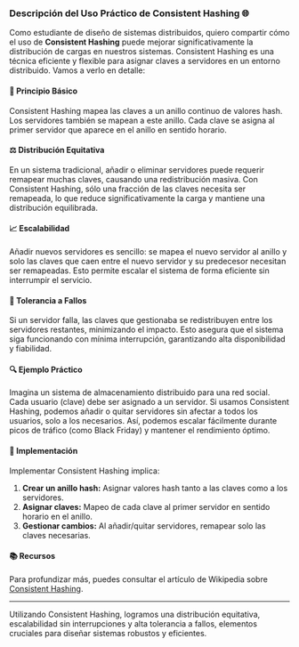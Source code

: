 ### Descripción del Uso Práctico de Consistent Hashing 🌐

Como estudiante de diseño de sistemas distribuidos, quiero compartir cómo el uso de **Consistent Hashing** puede mejorar significativamente la distribución de cargas en nuestros sistemas. Consistent Hashing es una técnica eficiente y flexible para asignar claves a servidores en un entorno distribuido. Vamos a verlo en detalle:

#### 🎯 **Principio Básico**
Consistent Hashing mapea las claves a un anillo continuo de valores hash. Los servidores también se mapean a este anillo. Cada clave se asigna al primer servidor que aparece en el anillo en sentido horario.

#### ⚖️ **Distribución Equitativa**
En un sistema tradicional, añadir o eliminar servidores puede requerir remapear muchas claves, causando una redistribución masiva. Con Consistent Hashing, sólo una fracción de las claves necesita ser remapeada, lo que reduce significativamente la carga y mantiene una distribución equilibrada.

#### 📈 **Escalabilidad**
Añadir nuevos servidores es sencillo: se mapea el nuevo servidor al anillo y solo las claves que caen entre el nuevo servidor y su predecesor necesitan ser remapeadas. Esto permite escalar el sistema de forma eficiente sin interrumpir el servicio.

#### 🔄 **Tolerancia a Fallos**
Si un servidor falla, las claves que gestionaba se redistribuyen entre los servidores restantes, minimizando el impacto. Esto asegura que el sistema siga funcionando con mínima interrupción, garantizando alta disponibilidad y fiabilidad.

#### 🔍 **Ejemplo Práctico**
Imagina un sistema de almacenamiento distribuido para una red social. Cada usuario (clave) debe ser asignado a un servidor. Si usamos Consistent Hashing, podemos añadir o quitar servidores sin afectar a todos los usuarios, solo a los necesarios. Así, podemos escalar fácilmente durante picos de tráfico (como Black Friday) y mantener el rendimiento óptimo.

#### 🚀 **Implementación**
Implementar Consistent Hashing implica:
1. **Crear un anillo hash:** Asignar valores hash tanto a las claves como a los servidores.
2. **Asignar claves:** Mapeo de cada clave al primer servidor en sentido horario en el anillo.
3. **Gestionar cambios:** Al añadir/quitar servidores, remapear solo las claves necesarias.

#### 📚 **Recursos**
Para profundizar más, puedes consultar el artículo de Wikipedia sobre [Consistent Hashing](https://en.wikipedia.org/wiki/Consistent_hashing).

---

Utilizando Consistent Hashing, logramos una distribución equitativa, escalabilidad sin interrupciones y alta tolerancia a fallos, elementos cruciales para diseñar sistemas robustos y eficientes.
